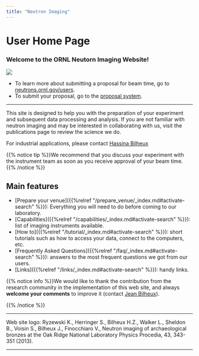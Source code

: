 ```yaml
---
title: "Neutron Imaging"
---
```


# User Home Page

### Welcome to the ORNL Neutorn Imaging Website!

<img src='/images/temp/call_for_proposal_2018_1.png' />
<ul>
<li>To learn more about submitting a proposal for beam time, go to <a href='https://neutrons.ornl.gov/users'>neutrons.ornl.gov/users</a>.</li>
<li>To submit your proposal, go to the <a href='https://snsapp1.sns.ornl.gov/xprod/f?p=100'>proposal system</a>.</li>
</ul>

<hr>

This site is designed to help you with the preparation of your
experiment and subsequent data processing and analysis. If you are not familiar with neutron imaging and may be
interested in collaborating with us, visit the publications page to review the science we do.

For industrial applications, please contact <a href="/en/credits#hassina_bilheux">Hassina Bilheux</a>

{{% notice tip %}}We recommend that you discuss your experiment with the instrument team as soon as you receive
approval of your beam time. {{% /notice %}}

## Main features

* [Prepare your venue]({{%relref "/prepare_venue/_index.md#activate-search" %}}):
Everything you will need to do before coming to our laboratory.
* [Capabilities]({{%relref "/capabilities/_index.md#activate-search" %}}): list of imaging instruments available.
* [How to]({{%relref "/tutorial/_index.md#activate-search" %}}): short tutorials such as how to
access your data, connect to the computers, etc.
* [Frequently Asked Questions]({{%relref "/faq/_index.md#activate-search" %}}): answers to the most frequent questions 
we got from our users.
* [Links]({{%relref "/links/_index.md#activate-search" %}}): handy links.

{{% notice info %}}We would like to thank the contribution from the research community in the implementation of this
web site, and always **welcome your comments** to improve it (contact
<a href="/en/credits#jean_bilheux">Jean Bilheux</a>).

{{% /notice %}}

<hr>

<i class='fa fa-copyright'></i> Web site logo: Ryzewski K., Herringer S., Bilheux H.Z., Walker L., Sheldon B., Voisin S., Bilheux J., Finocchiaro V., Neutron imaging of archaeological bronzes at the Oak Ridge National Laboratory Physics Procedia, 43, 343-351 (2013).

<hr>

